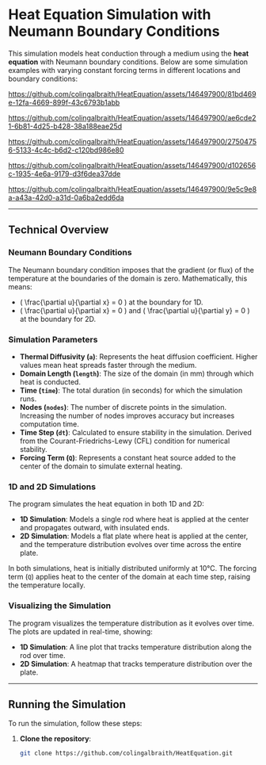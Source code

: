 # Heat Equation Simulation with Neumann Boundary Conditions

This simulation models heat conduction through a medium using the **heat equation** with Neumann boundary conditions. 
Below are some simulation examples with varying constant forcing terms in different locations and boundary conditions:

https://github.com/colingalbraith/HeatEquation/assets/146497900/81bd469e-12fa-4669-899f-43c6793b1abb



https://github.com/colingalbraith/HeatEquation/assets/146497900/ae6cde21-6b81-4d25-b428-38a188eae25d



https://github.com/colingalbraith/HeatEquation/assets/146497900/27504756-5133-4c4c-b6d2-c120bd986e80



https://github.com/colingalbraith/HeatEquation/assets/146497900/d102656c-1935-4e6a-9179-d3f6dea37dde



https://github.com/colingalbraith/HeatEquation/assets/146497900/9e5c9e8a-a43a-42d0-a31d-0a6ba2edd6da

---

## Technical Overview


### Neumann Boundary Conditions
The Neumann boundary condition imposes that the gradient (or flux) of the temperature at the boundaries of the domain is zero. Mathematically, this means:
- \( \frac{\partial u}{\partial x} = 0 \) at the boundary for 1D.
- \( \frac{\partial u}{\partial x} = 0 \) and \( \frac{\partial u}{\partial y} = 0 \) at the boundary for 2D.

### Simulation Parameters
- **Thermal Diffusivity (`a`)**: Represents the heat diffusion coefficient. Higher values mean heat spreads faster through the medium.
- **Domain Length (`length`)**: The size of the domain (in mm) through which heat is conducted.
- **Time (`time`)**: The total duration (in seconds) for which the simulation runs.
- **Nodes (`nodes`)**: The number of discrete points in the simulation. Increasing the number of nodes improves accuracy but increases computation time.
- **Time Step (`dt`)**: Calculated to ensure stability in the simulation. Derived from the Courant-Friedrichs-Lewy (CFL) condition for numerical stability.
- **Forcing Term (`Q`)**: Represents a constant heat source added to the center of the domain to simulate external heating.

### 1D and 2D Simulations
The program simulates the heat equation in both 1D and 2D:

- **1D Simulation**: Models a single rod where heat is applied at the center and propagates outward, with insulated ends.
- **2D Simulation**: Models a flat plate where heat is applied at the center, and the temperature distribution evolves over time across the entire plate.

In both simulations, heat is initially distributed uniformly at 10°C. The forcing term (`Q`) applies heat to the center of the domain at each time step, raising the temperature locally.



### Visualizing the Simulation
The program visualizes the temperature distribution as it evolves over time. The plots are updated in real-time, showing:
- **1D Simulation**: A line plot that tracks temperature distribution along the rod over time.
- **2D Simulation**: A heatmap that tracks temperature distribution over the plate.

---

## Running the Simulation

To run the simulation, follow these steps:

1. **Clone the repository**:
   ```bash
   git clone https://github.com/colingalbraith/HeatEquation.git
